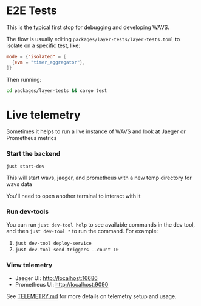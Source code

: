 # E2E Tests

This is the typical first stop for debugging and developing WAVS.

The flow is usually editing `packages/layer-tests/layer-tests.toml` to isolate on a specific test, like:

```toml
mode = {"isolated" = [
  {evm = "timer_aggregator"},
]}
```

Then running:

```bash
cd packages/layer-tests && cargo test
```

# Live telemetry

Sometimes it helps to run a live instance of WAVS and look at Jaeger or Prometheus metrics

### Start the backend

`just start-dev`

This will start wavs, jaeger, and prometheus with a new temp directory for wavs data

You'll need to open another terminal to interact with it

### Run dev-tools

You can run `just dev-tool help` to see available commands in the dev tool, and then `just dev-tool *` to run the command. For example:

1. `just dev-tool deploy-service`
2. `just dev-tool send-triggers --count 10`

### View telemetry

- Jaeger UI: [http://localhost:16686](http://localhost:16686)
- Prometheus UI: [http://localhost:9090](http://localhost:9090)

See [TELEMETRY.md](TELEMETRY.md) for more details on telemetry setup and usage.
